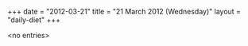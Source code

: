 +++
date = "2012-03-21"
title = "21 March 2012 (Wednesday)"
layout = "daily-diet"
+++

\<no entries\>
